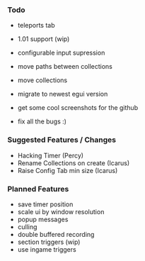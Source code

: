 ### Todo

- teleports tab
- 1.01 support (wip)

- configurable input supression
- move paths between collections
- move collections
- migrate to newest egui version

- get some cool screenshots for the github

- fix all the bugs :)

### Suggested Features / Changes

- Hacking Timer (Percy)
- Rename Collections on create (Icarus)
- Raise Config Tab min size (Icarus)

### Planned Features

- save timer position
- scale ui by window resolution
- popup messages
- culling
- double buffered recording
- section triggers (wip)
- use ingame triggers